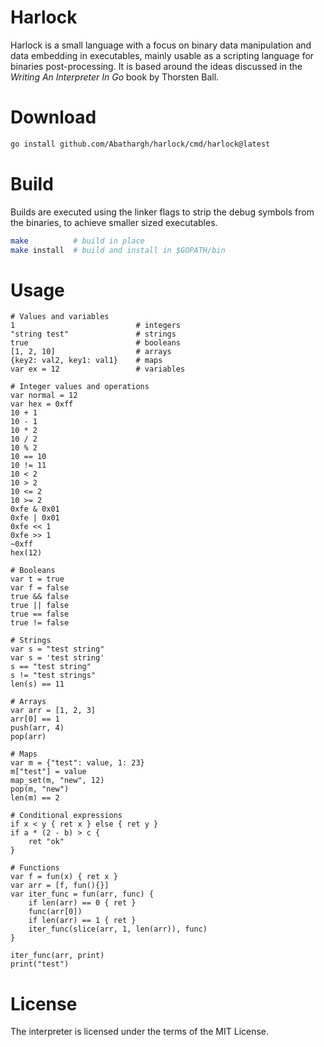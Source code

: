 # Harlock

Harlock is a small language with a focus on binary data manipulation and
data embedding in executables, mainly usable as a scripting language for 
binaries post-processing. It is based around the ideas discussed 
in the *Writing An Interpreter In Go* book by Thorsten Ball.

# Download

```bash
go install github.com/Abathargh/harlock/cmd/harlock@latest
```
# Build 

Builds are executed using the linker flags to strip the debug symbols 
from the binaries, to achieve smaller sized executables.

```bash
make          # build in place
make install  # build and install in $GOPATH/bin
```

# Usage

```
# Values and variables
1                           # integers
"string test"               # strings
true                        # booleans
[1, 2, 10]                  # arrays
{key2: val2, key1: val1}    # maps
var ex = 12                 # variables

# Integer values and operations
var normal = 12
var hex = 0xff
10 + 1
10 - 1
10 * 2
10 / 2
10 % 2
10 == 10
10 != 11
10 < 2
10 > 2
10 <= 2
10 >= 2
0xfe & 0x01
0xfe | 0x01
0xfe << 1
0xfe >> 1
~0xff
hex(12)

# Booleans
var t = true
var f = false
true && false
true || false
true == false
true != false

# Strings
var s = "test string"
var s = 'test string'
s == "test string"
s != "test strings"
len(s) == 11

# Arrays
var arr = [1, 2, 3]
arr[0] == 1
push(arr, 4)
pop(arr)

# Maps
var m = {"test": value, 1: 23}
m["test"] = value
map_set(m, "new", 12)
pop(m, "new")
len(m) == 2

# Conditional expressions
if x < y { ret x } else { ret y }
if a * (2 - b) > c {
    ret "ok"
}

# Functions
var f = fun(x) { ret x }
var arr = [f, fun(){}]
var iter_func = fun(arr, func) {
    if len(arr) == 0 { ret }
    func(arr[0])
    if len(arr) == 1 { ret }
    iter_func(slice(arr, 1, len(arr)), func)
}

iter_func(arr, print)
print("test")
```


# License

The interpreter is licensed under the terms of the MIT License.